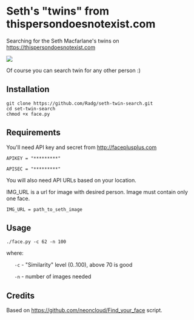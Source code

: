 # Seth's "twins" from thispersondoesnotexist.com

Searching for the Seth Macfarlane's twins on https://thispersondoesnotexist.com 

![](https://www.biography.com/.image/c_fill,cs_srgb,dpr_1.0,g_face,h_300,q_80,w_300/MTE1ODA0OTcxOTI3NzAxMDA1/seth-macfarlane-20624525-1-402.jpg)

Of course you can search twin for any other person :)


## Installation
```
git clone https://github.com/Radg/seth-twin-search.git 
cd set-twin-search
chmod +x face.py
```

## Requirements

You'll need API key and secret from http://faceplusplus.com

```APIKEY = "*********"```

```APISEC = "*********"```

You will also need API URLs based on your location.

IMG_URL is a url for image with desired person. Image must contain only one face.

```IMG_URL = path_to_seth_image```


## Usage

```./face.py -c 62 -n 100```

where:

`	-c` - "Similarity" level (0..100), above 70 is good

`	-n` - number of images needed


## Credits

Based on https://github.com/neoncloud/Find_your_face script.
